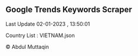 

## Google Trends Keywords Scraper 
 
Last Update 02-01-2023 , 13:50:01

Country List :
VIETNAM.json



© Abdul Muttaqin 

